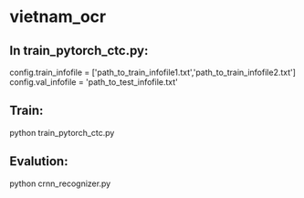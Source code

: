 # vietnam_ocr

## In train_pytorch_ctc.py:
config.train_infofile = ['path_to_train_infofile1.txt','path_to_train_infofile2.txt']  
config.val_infofile = 'path_to_test_infofile.txt'

## Train:
python train_pytorch_ctc.py

## Evalution:
python crnn_recognizer.py
